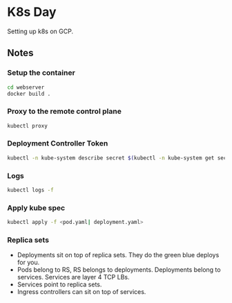 # K8s Day

Setting up k8s on GCP.

## Notes

### Setup the container

```bash
cd webserver
docker build .
```

### Proxy to the remote control plane

```bash
kubectl proxy
```

### Deployment Controller Token

```bash
kubectl -n kube-system describe secret $(kubectl -n kube-system get secret)
```

### Logs

```bash
kubectl logs -f
```

### Apply kube spec

```bash
kubectl apply -f <pod.yaml| deployment.yaml>
```

### Replica sets

- Deployments sit on top of replica sets. They do the green blue deploys for you.
- Pods belong to RS, RS belongs to deployments. Deployments belong to services. Services are layer 4 TCP LBs.
- Services point to replica sets.
- Ingress controllers can sit on top of services.